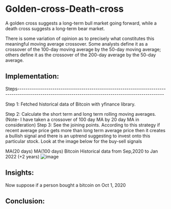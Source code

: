 # Golden-cross-Death-cross
A golden cross suggests a long-term bull market going forward, while a death cross suggests a long-term bear market.

There is some variation of opinion as to precisely what constitutes this meaningful moving average crossover. Some analysts define it as a crossover of the 100-day moving average by the 50-day moving average; others define it as the crossover of the 200-day average by the 50-day average.


## Implementation:

Steps-----------------------------------------------------------------------------------------------------------------------------------------------------

Step 1: Fetched historical data of Bitcoin with yfinance library.

Step 2: Calculate the short term and long term rolling moving averages. (Note- I have taken a crossover of 100 day MA by 20 day MA in consideration)
Step 3: See the joining points. According to this strategy if recent average price gets more than long term average price then it creates a bullish signal and there is an uptrend suggesting to invest onto this particular stock. Look at the image below for the buy-sell signals

MA(20 days)
MA(100 days)
Bitcoin Historical data from Sep,2020 to Jan 2022 (+2 years)
![image](https://user-images.githubusercontent.com/73078264/150806878-37c60e44-8b74-4b0e-96ed-5d63f3797156.png)

## Insights:
Now suppose if a person bought a bitcoin on Oct 1, 2020

## Conclusion:

